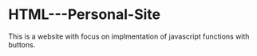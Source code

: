 # HTML---Personal-Site

This is a website with focus on implmentation of javascript functions with buttons.
